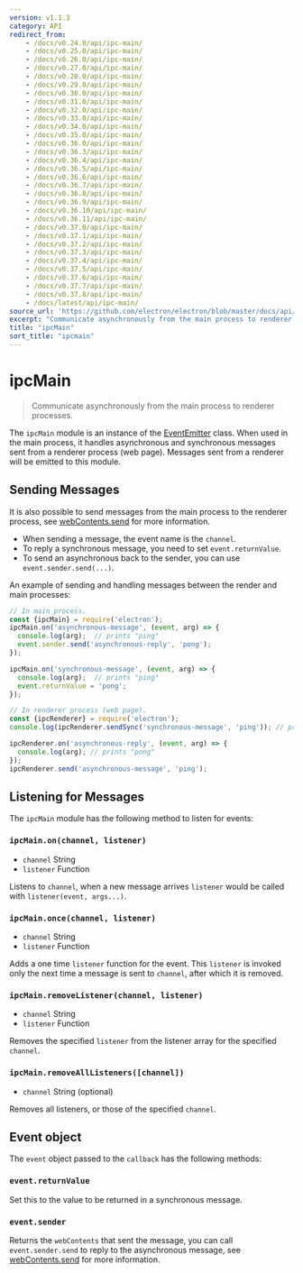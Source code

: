 ```yaml
---
version: v1.1.3
category: API
redirect_from:
    - /docs/v0.24.0/api/ipc-main/
    - /docs/v0.25.0/api/ipc-main/
    - /docs/v0.26.0/api/ipc-main/
    - /docs/v0.27.0/api/ipc-main/
    - /docs/v0.28.0/api/ipc-main/
    - /docs/v0.29.0/api/ipc-main/
    - /docs/v0.30.0/api/ipc-main/
    - /docs/v0.31.0/api/ipc-main/
    - /docs/v0.32.0/api/ipc-main/
    - /docs/v0.33.0/api/ipc-main/
    - /docs/v0.34.0/api/ipc-main/
    - /docs/v0.35.0/api/ipc-main/
    - /docs/v0.36.0/api/ipc-main/
    - /docs/v0.36.3/api/ipc-main/
    - /docs/v0.36.4/api/ipc-main/
    - /docs/v0.36.5/api/ipc-main/
    - /docs/v0.36.6/api/ipc-main/
    - /docs/v0.36.7/api/ipc-main/
    - /docs/v0.36.8/api/ipc-main/
    - /docs/v0.36.9/api/ipc-main/
    - /docs/v0.36.10/api/ipc-main/
    - /docs/v0.36.11/api/ipc-main/
    - /docs/v0.37.0/api/ipc-main/
    - /docs/v0.37.1/api/ipc-main/
    - /docs/v0.37.2/api/ipc-main/
    - /docs/v0.37.3/api/ipc-main/
    - /docs/v0.37.4/api/ipc-main/
    - /docs/v0.37.5/api/ipc-main/
    - /docs/v0.37.6/api/ipc-main/
    - /docs/v0.37.7/api/ipc-main/
    - /docs/v0.37.8/api/ipc-main/
    - /docs/latest/api/ipc-main/
source_url: 'https://github.com/electron/electron/blob/master/docs/api/ipc-main.md'
excerpt: "Communicate asynchronously from the main process to renderer processes."
title: "ipcMain"
sort_title: "ipcmain"
---
```


# ipcMain

> Communicate asynchronously from the main process to renderer processes.

The `ipcMain` module is an instance of the
[EventEmitter](https://nodejs.org/api/events.html) class. When used in the main
process, it handles asynchronous and synchronous messages sent from a renderer
process (web page). Messages sent from a renderer will be emitted to this
module.

## Sending Messages

It is also possible to send messages from the main process to the renderer
process, see [webContents.send][web-contents-send] for more information.

* When sending a message, the event name is the `channel`.
* To reply a synchronous message, you need to set `event.returnValue`.
* To send an asynchronous back to the sender, you can use
  `event.sender.send(...)`.

An example of sending and handling messages between the render and main
processes:

```javascript
// In main process.
const {ipcMain} = require('electron');
ipcMain.on('asynchronous-message', (event, arg) => {
  console.log(arg);  // prints "ping"
  event.sender.send('asynchronous-reply', 'pong');
});

ipcMain.on('synchronous-message', (event, arg) => {
  console.log(arg);  // prints "ping"
  event.returnValue = 'pong';
});
```

```javascript
// In renderer process (web page).
const {ipcRenderer} = require('electron');
console.log(ipcRenderer.sendSync('synchronous-message', 'ping')); // prints "pong"

ipcRenderer.on('asynchronous-reply', (event, arg) => {
  console.log(arg); // prints "pong"
});
ipcRenderer.send('asynchronous-message', 'ping');
```

## Listening for Messages

The `ipcMain` module has the following method to listen for events:

### `ipcMain.on(channel, listener)`

* `channel` String
* `listener` Function

Listens to `channel`, when a new message arrives `listener` would be called with
`listener(event, args...)`.

### `ipcMain.once(channel, listener)`

* `channel` String
* `listener` Function

Adds a one time `listener` function for the event. This `listener` is invoked
only the next time a message is sent to `channel`, after which it is removed.

### `ipcMain.removeListener(channel, listener)`

* `channel` String
* `listener` Function

Removes the specified `listener` from the listener array for the specified
`channel`.

### `ipcMain.removeAllListeners([channel])`

* `channel` String (optional)

Removes all listeners, or those of the specified `channel`.

## Event object

The `event` object passed to the `callback` has the following methods:

### `event.returnValue`

Set this to the value to be returned in a synchronous message.

### `event.sender`

Returns the `webContents` that sent the message, you can call
`event.sender.send` to reply to the asynchronous message, see
[webContents.send][web-contents-send] for more information.

[web-contents-send]: http://electron.atom.io/docs/api/web-contents#webcontentssendchannel-arg1-arg2-

